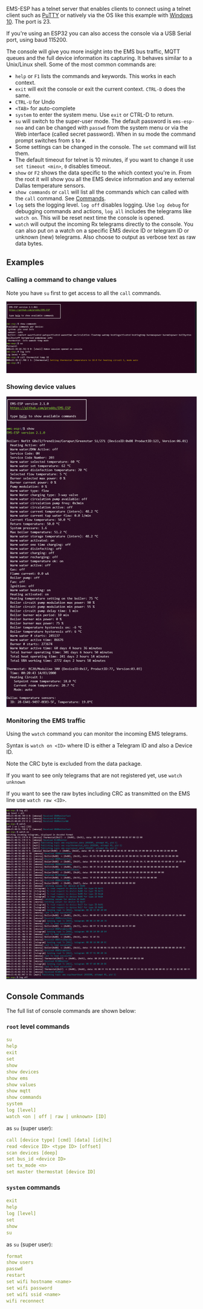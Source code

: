 EMS-ESP has a telnet server that enables clients to connect using a telnet client such as [PuTTY](https://www.chiark.greenend.org.uk/~sgtatham/putty/latest.html) or natively via the OS like this example with [Windows 10](https://www.technipages.com/windows-10-enable-telnet). The port is 23.

If you're using an ESP32 you can also access the console via a USB Serial port, using baud 115200.

The console will give you more insight into the EMS bus traffic, MQTT queues and the full device information its capturing. It behaves similar to a Unix/Linux shell. Some of the most common commands are:

- `help` or `F1` lists the commands and keywords. This works in each context.
- `exit` will exit the console or exit the current context. `CTRL-D` does the same.
- `CTRL-U` for Undo
- `<TAB>` for auto-complete
- `system` to enter the system menu. Use `exit` or CTRL-D to return.
- `su` will switch to the super-user mode. The default password is `ems-esp-neo` and can be changed with `passwd` from the system menu or via the Web interface (called secret password). When in su mode the command prompt switches from `$` to `#`.
- Some settings can be changed in the console. The `set` command will list them.
- The default timeout for telnet is 10 minutes, if you want to change it use `set timeout <min>`, `0` disables timeout.
- `show` or `F2` shows the data specific to the which context you're in. From the root it will show you all the EMS device information and any external Dallas temperature sensors.
- `show commands` or `call` will list all the commands which can called with the `call` command. See [Commands](API).
- `log` sets the logging level. `log off` disables logging. Use `log debug` for debugging commands and actions, `log all` includes the telegrams like `watch on`. This will be reset next time the console is opened.
- `watch` will output the incoming Rx telegrams directly to the console. You can also put on a watch on a specific EMS device ID or telegram ID or unknown (new) telegrams. Also choose to output as verbose text as raw data bytes.

## Examples

### Calling a command to change values

Note you have `su` first to get access to all the `call` commands.

![Console](_media/console1.PNG ':size=80%')

### Showing device values

![Console](_media/console.PNG ':size=80%')

### Monitoring the EMS traffic

Using the `watch` command you can monitor the incoming EMS telegrams.

Syntax is `watch on <ID>` where ID is either a Telegram ID and also a Device ID.

Note the CRC byte is excluded from the data package.

If you want to see only telegrams that are not registered yet, use `watch unknown`

If you want to see the raw bytes including CRC as transmitted on the EMS line use `watch raw <ID>`.

![Console](_media/console3.PNG ':size=80%')

## Console Commands

The full list of console commands are shown below:

### `root` level commands

```yaml
su
help
exit
set
show
show devices
show ems
show values
show mqtt
show commands
system
log [level]
watch <on | off | raw | unknown> [ID]
```

as `su` (super user):

```yaml
call [device type] [cmd] [data] [id|hc]
read <device ID> <type ID> [offset]
scan devices [deep]
set bus_id <device ID>
set tx_mode <n>
set master thermostat [device ID]
```

### `system` commands

```yaml
exit
help
log [level]
set
show
su
```

as `su` (super user):

```yaml
format
show users
passwd
restart
set wifi hostname <name>
set wifi password
set wifi ssid <name>
wifi reconnect
```
